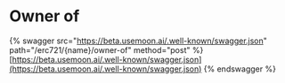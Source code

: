 # Owner of

{% swagger src="https://beta.usemoon.ai/.well-known/swagger.json" path="/erc721/{name}/owner-of" method="post" %}
[https://beta.usemoon.ai/.well-known/swagger.json](https://beta.usemoon.ai/.well-known/swagger.json)
{% endswagger %}
